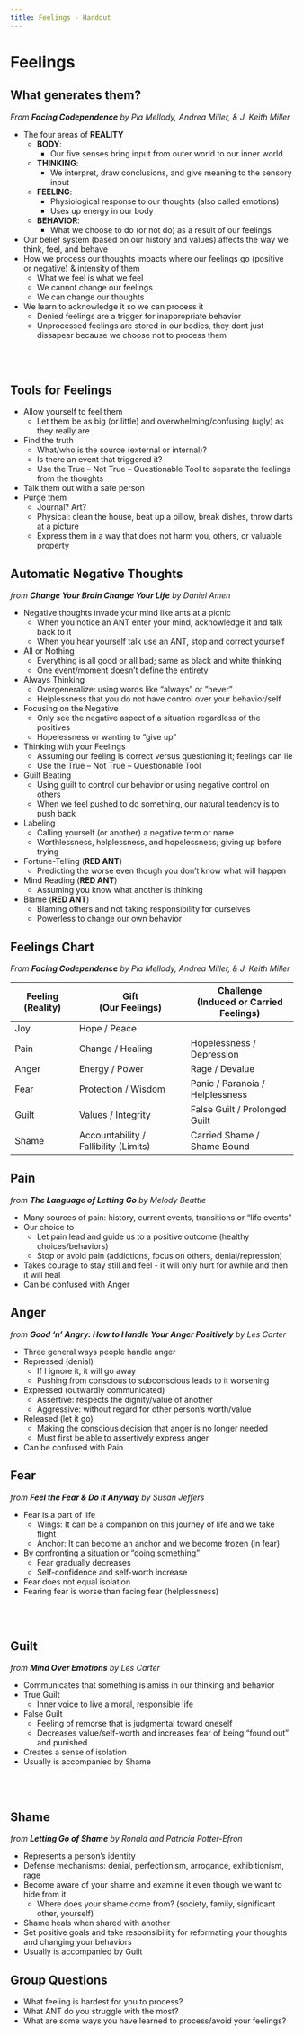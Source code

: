 ```yaml
---
title: Feelings - Handout
---
```

# Feelings

## What generates them?

*From **Facing Codependence** by Pia Mellody, Andrea Miller, &amp; J. Keith Miller*

* The four areas of **REALITY**
    * **BODY**: 
      * Our five senses bring input from outer world to our inner world
    * **THINKING**: 
      * We interpret, draw conclusions, and give meaning to the sensory input
    * **FEELING**: 
      * Physiological response to our thoughts (also called emotions)
      * Uses up energy in our body
    * **BEHAVIOR**: 
      * What we choose to do (or not do) as a result of our feelings
* Our belief system (based on our history and values) affects the way we think, feel, and behave
* How we process our thoughts impacts where our feelings go (positive or negative) &amp; intensity of them
  * What we feel is what we feel
  * We cannot change our feelings
  * We can change our thoughts
* We learn to acknowledge it so we can process it
  * Denied feelings are a trigger for inappropriate behavior
  * Unprocessed feelings are stored in our bodies, they dont just dissapear because we choose not to process them

<br><br>

## Tools for Feelings

* Allow yourself to feel them
  * Let them be as big (or little) and overwhelming/confusing (ugly) as they really are
* Find the truth
  * What/who is the source (external or internal)?
  * Is there an event that triggered it?
  * Use the True – Not True – Questionable Tool to separate the feelings from the thoughts
* Talk them out with a safe person
* Purge them
  * Journal? Art?
  * Physical: clean the house, beat up a pillow, break dishes, throw darts at a picture
  * Express them in a way that does not harm you, others, or valuable property
  
<div class="page"></div>

## Automatic Negative Thoughts

*from **Change Your Brain Change Your Life** by Daniel Amen*

* Negative thoughts invade your mind like ants at a picnic
  * When you notice an ANT enter your mind, acknowledge it and talk back to it
  * When you hear yourself talk use an ANT, stop and correct yourself
* All or Nothing
  * Everything is all good or all bad; same as black and white thinking
  * One event/moment doesn’t define the entirety
* Always Thinking
  * Overgeneralize: using words like “always” or ”never”
  * Helplessness that you do not have control over your behavior/self
* Focusing on the Negative
  * Only see the negative aspect of a situation regardless of the positives
  * Hopelessness or wanting to “give up”
* Thinking with your Feelings
  * Assuming our feeling is correct versus questioning it; feelings can lie
  * Use the True – Not True – Questionable Tool
* Guilt Beating
  * Using guilt to control our behavior or using negative control on others
  * When we feel pushed to do something, our natural tendency is to push back
* Labeling
  * Calling yourself (or another) a negative term or name
  * Worthlessness, helplessness, and hopelessness; giving up before trying
* Fortune-Telling (**RED ANT**)
  * Predicting the worse even though you don’t know what will happen
* Mind Reading (**RED ANT**)
  * Assuming you know what another is thinking
* Blame (**RED ANT**)
  * Blaming others and not taking responsibility for ourselves
  * Powerless to change our own behavior

<div class="page"></div>

## Feelings Chart

*From **Facing Codependence** by Pia Mellody, Andrea Miller, &amp; J. Keith Miller*

| Feeling (Reality) | Gift <br>(Our Feelings) | Challenge <br>(Induced or Carried Feelings)  |
|---------|---------------|-----------------|
| Joy     | Hope / Peace  |                 |
| Pain    | Change / Healing | Hopelessness / Depression |
| Anger   | Energy / Power | Rage / Devalue |
| Fear    | Protection / Wisdom | Panic / Paranoia / Helplessness |
| Guilt   | Values / Integrity | False Guilt / Prolonged Guilt |
| Shame   | Accountability / Fallibility (Limits) | Carried Shame / Shame Bound |

## Pain 

*from **The Language of Letting Go** by Melody Beattie*

* Many sources of pain: history, current events, transitions or “life events”
* Our choice to
  * Let pain lead and guide us to a positive outcome (healthy choices/behaviors)
  * Stop or avoid pain (addictions, focus on others, denial/repression)
* Takes courage to stay still and feel - it will only hurt for awhile and then it will heal
* Can be confused with Anger

## Anger 

*from **Good ‘n’ Angry: How to Handle Your Anger Positively** by Les Carter*

* Three general ways people handle anger
* Repressed (denial)
  * If I ignore it, it will go away
  * Pushing from conscious to subconscious leads to it worsening
* Expressed (outwardly communicated)
  * Assertive: respects the dignity/value of another
  * Aggressive: without regard for other person’s worth/value
* Released (let it go)
  * Making the conscious decision that anger is no longer needed
  * Must first be able to assertively express anger
* Can be confused with Pain

<div class="page"></div>

## Fear 

*from **Feel the Fear &amp; Do It Anyway** by Susan Jeffers*

* Fear is a part of life
  * Wings: It can be a companion on this journey of life and we take flight
  * Anchor: It can become an anchor and we become frozen (in fear)
* By confronting a situation or “doing something”
  * Fear gradually decreases
  * Self-confidence and self-worth increase
* Fear does not equal isolation
* Fearing fear is worse than facing fear (helplessness)

<br><br>

## Guilt

*from **Mind Over Emotions** by Les Carter*

* Communicates that something is amiss in our thinking and behavior
* True Guilt
  * Inner voice to live a moral, responsible life
* False Guilt
  * Feeling of remorse that is judgmental toward oneself
  * Decreases value/self-worth and increases fear of being “found out” and punished
* Creates a sense of isolation
* Usually is accompanied by Shame

<br><br>

## Shame 

*from **Letting Go of Shame** by Ronald and Patricia Potter-Efron*

* Represents a person’s identity
* Defense mechanisms: denial, perfectionism, arrogance, exhibitionism, rage
* Become aware of your shame and examine it even though we want to hide from it
  * Where does your shame come from? (society, family, significant other, yourself)
* Shame heals when shared with another
* Set positive goals and take responsibility for reformating your thoughts and changing your behaviors
* Usually is accompanied by Guilt

## Group Questions
* What feeling is hardest for you to process?
* What ANT do you struggle with the most?
* What are some ways you have learned to process/avoid your feelings?

